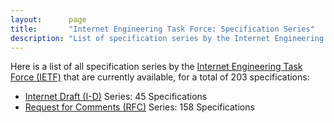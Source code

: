 ```yaml
---
layout:      page
title:       "Internet Engineering Task Force: Specification Series"
description: "List of specification series by the Internet Engineering Task Force (IETF/)"
---
```


Here is a list of all specification series by the [Internet Engineering Task Force (IETF)](http://www.ietf.org/) that are currently available, for a total of 203 specifications:

  * [Internet Draft (I-D)](I-D/) Series: 45 Specifications
  * [Request for Comments (RFC)](RFC/) Series: 158 Specifications
